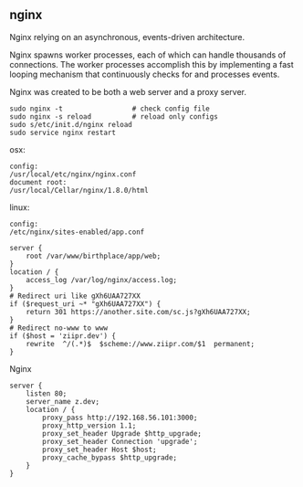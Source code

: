 nginx
-

Nginx relying on an asynchronous, events-driven architecture.

Nginx spawns worker processes, each of which can handle thousands of connections.
The worker processes accomplish this by implementing a fast looping mechanism
that continuously checks for and processes events.

Nginx was created to be both a web server and a proxy server.

````
sudo nginx -t                 # check config file
sudo nginx -s reload          # reload only configs
sudo s/etc/init.d/nginx reload
sudo service nginx restart
````

osx:
````
config:
/usr/local/etc/nginx/nginx.conf
document root:
/usr/local/Cellar/nginx/1.8.0/html
````

linux:
````
config:
/etc/nginx/sites-enabled/app.conf
````

````
server {
    root /var/www/birthplace/app/web;
}
location / {
    access_log /var/log/nginx/access.log;
}
# Redirect uri like gXh6UAA727XX
if ($request_uri ~* "gXh6UAA727XX") {
    return 301 https://another.site.com/sc.js?gXh6UAA727XX;
}
# Redirect no-www to www
if ($host = 'ziipr.dev') {
    rewrite  ^/(.*)$  $scheme://www.ziipr.com/$1  permanent;
}
````

Nginx

````
server {
    listen 80;
    server_name z.dev;
    location / {
        proxy_pass http://192.168.56.101:3000;
        proxy_http_version 1.1;
        proxy_set_header Upgrade $http_upgrade;
        proxy_set_header Connection 'upgrade';
        proxy_set_header Host $host;
        proxy_cache_bypass $http_upgrade;
    }
}
````
